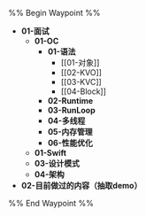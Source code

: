 %% Begin Waypoint %%
- **01-面试**
	- **01-OC**
		- **01-语法**
			- [[01-对象]]
			- [[02-KVO]]
			- [[03-KVC]]
			- [[04-Block]]
		- **02-Runtime**
		- **03-RunLoop**
		- **04-多线程**
		- **05-内存管理**
		- **06-性能优化**
	- **01-Swift**
	- **03-设计模式**
	- **04-架构**
- **02-目前做过的内容（抽取demo）**

%% End Waypoint %%
